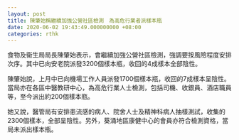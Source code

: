 ```yaml
---
layout: post
title: 陳肇始稱繼續加強公營社區檢測　為高危行業者派樣本瓶
date: 2020-06-02 19:43:49.000000000 +08:00
categories: rthk
---
```


食物及衞生局局長陳肇始表示，會繼續加強公營社區檢測，強調要按風險程度安排次序。其中已向安老院派發3200個樣本瓶，收回的4成樣本全部陰性。

陳肇始說，上月中已向機場工作人員派發1700個樣本瓶，收回的7成樣本呈陰性。當局亦在各區中醫教研中心，為高危行業人士檢測，包括司機、收銀員、酒店職員等，至今派出約200個樣本瓶。

她又說，醫管局有安排患流感的病人、院舍人士及精神科病人抽樣測試，收集的2300個樣本，全部呈陰性。另外，葵涌地區康健中心的會員亦符合檢測資格，當局未派出樣本瓶。
